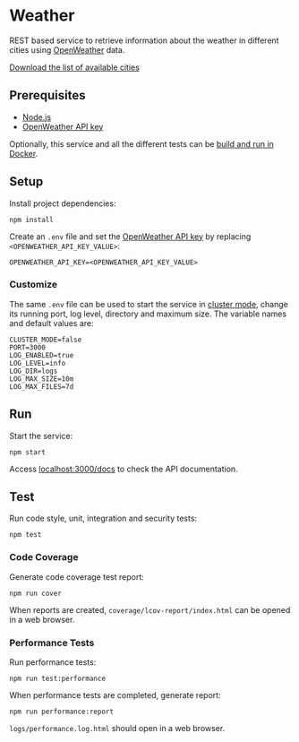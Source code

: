 # Weather

REST based service to retrieve information about the weather in different cities using [OpenWeather](https://openweathermap.org) data.

[Download the list of available cities](http://bulk.openweathermap.org/sample/city.list.json.gz)

## Prerequisites

- [Node.js](https://nodejs.org)
- [OpenWeather API key](https://home.openweathermap.org/api_keys)

Optionally, this service and all the different tests can be [build and run in Docker](https://github.com/filipecorrea/weather/wiki/Build-and-Run-in-Docker).

## Setup

Install project dependencies:

```console
npm install
```

Create an `.env` file and set the [OpenWeather API key](https://home.openweathermap.org/api_keys) by replacing `<OPENWEATHER_API_KEY_VALUE>`:

```.env
OPENWEATHER_API_KEY=<OPENWEATHER_API_KEY_VALUE>
```

### Customize

The same `.env` file can be used to start the service in [cluster mode](https://nodejs.org/api/cluster.html#cluster_cluster), change its running port, log level, directory and maximum size. The variable names and default values are:

```.env
CLUSTER_MODE=false
PORT=3000
LOG_ENABLED=true
LOG_LEVEL=info
LOG_DIR=logs
LOG_MAX_SIZE=10m
LOG_MAX_FILES=7d
```

## Run

Start the service:

```console
npm start
```

Access [localhost:3000/docs](http://localhost:3000/docs) to check the API documentation.

## Test

Run code style, unit, integration and security tests:

```console
npm test
```

### Code Coverage

Generate code coverage test report:

```console
npm run cover
```

When reports are created, `coverage/lcov-report/index.html` can be opened in a web browser.

### Performance Tests

Run performance tests:

```console
npm run test:performance
```

When performance tests are completed, generate report:

```console
npm run performance:report
```

`logs/performance.log.html` should open in a web browser.
